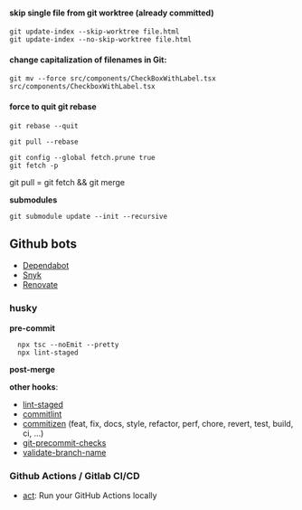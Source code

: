 #### skip single file from git worktree (already committed)
```
git update-index --skip-worktree file.html
git update-index --no-skip-worktree file.html
```

#### change capitalization of filenames in Git:
```
git mv --force src/components/CheckBoxWithLabel.tsx src/components/CheckboxWithLabel.tsx
```

#### force to quit git rebase
```
git rebase --quit
```

```
git pull --rebase
```

```
git config --global fetch.prune true
git fetch -p
```

git pull = git fetch && git merge

**submodules**

```
git submodule update --init --recursive
```

## Github bots

- [Dependabot](https://github.com/dependabot)
- [Snyk](https://snyk.io/)
- [Renovate](https://github.com/renovatebot/renovate)

### husky

**pre-commit**
```
  npx tsc --noEmit --pretty
  npx lint-staged
```

**post-merge**

**other hooks**:

- [lint-staged](https://github.com/okonet/lint-staged)
- [commitlint](https://github.com/conventional-changelog/commitlint)
- [commitizen](https://github.com/commitizen-tools/commitizen) (feat, fix, docs, style, refactor, perf, chore, revert, test, build, ci, ...)
- [git-precommit-checks](https://github.com/mbrehin/git-precommit-checks)
- [validate-branch-name](https://github.com/JsonMa/validate-branch-name)

### Github Actions / Gitlab CI/CD

- [act](https://github.com/nektos/act): Run your GitHub Actions locally

